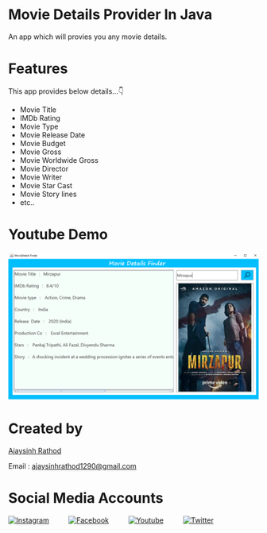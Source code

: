 # Movie Details Provider In Java

An app which will provies you any movie details.

# Features
This app provides below details...👇
* Movie Title
* IMDb Rating
* Movie Type
* Movie Release Date
* Movie Budget
* Movie Gross
* Movie Worldwide Gross
* Movie Director
* Movie Writer
* Movie Star Cast
* Movie Story lines
* etc..


# Youtube Demo

[<img src="MovieDetails Provider/screenshots/Screenshot (201).png" />](https://youtu.be/WDuQSGGjHP0)

# Created by


[Ajaysinh Rathod](https://github.com/Ajaysinh1290)

Email : ajaysinhrathod1290@gmail.com

# Social Media Accounts
[![Instagram](https://img.icons8.com/fluent/40/000000/instagram-new.png)](https://www.instagram.com/ll_ajayrathod_ll/)&nbsp; &nbsp; &nbsp; &nbsp; &nbsp;
[![Facebook](https://img.icons8.com/fluent/40/000000/facebook-new.png)](https://www.facebook.com/ajaysinh.rathod.7927)&nbsp; &nbsp; &nbsp; &nbsp; &nbsp; 
[![Youtube](https://img.icons8.com/fluent/40/000000/youtube-play.png)](https://www.youtube.com/channel/UCbhGYVadJsZtJzHYMWLNRRQ)&nbsp; &nbsp; &nbsp; &nbsp; &nbsp; 
[![Twitter](https://img.icons8.com/fluent/40/000000/twitter.png)](https://twitter.com/Ajaysin34751867)
